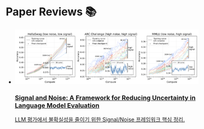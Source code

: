 # Paper Reviews 📚



<ul class="post-cards" markdown>
<li>
  <a class="post-card" href="2025-08-23-signal_and_noise/">
    <img class="thumb" src="assets/img/signal-and-noise.png" alt="Signal and Noise cover" loading="lazy" />
    <div class="meta">
      <h3 class="title">Signal and Noise: A Framework for Reducing Uncertainty in Language Model Evaluation</h3>
      <p class="desc">LLM 평가에서 불확실성을 줄이기 위한 Signal/Noise 프레임워크 핵심 정리.</p>
    </div>
  </a>
</li>





</ul>
